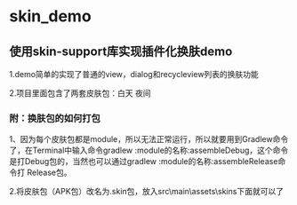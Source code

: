 # skin_demo
使用skin-support库实现插件化换肤demo
------
1.demo简单的实现了普通的view，dialog和recycleview列表的换肤功能

2.项目里面包含了两套皮肤包：白天  夜间

### 附：换肤包的如何打包

1、因为每个皮肤包都是module，所以无法正常运行，所以就要用到Gradlew命令了，在Terminal中输入命令gradlew :module的名称:assembleDebug，这个命令是打Debug包的，当然也可以通过gradlew :module的名称:assembleRelease命令打 Release包。 

2.将皮肤包（APK包）改名为.skin包，放入src\main\assets\skins下面就可以了
